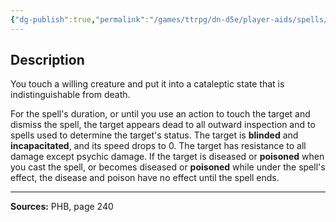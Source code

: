 ```yaml
---
{"dg-publish":true,"permalink":"/games/ttrpg/dn-d5e/player-aids/spells/level-3/feign-death/","tags":["TTRPG/DND/5e","verbal","somatic","material","ritual","Spell"],"noteIcon":""}
---
```



## Description
You touch a willing creature and put it into a cataleptic state that is indistinguishable from death.

For the spell's duration, or until you use an action to touch the target and dismiss the spell, the target appears dead to all outward inspection and to spells used to determine the target's status.
The target is **blinded** and **incapacitated**, and its speed drops to 0.
The target has resistance to all damage except psychic damage.
If the target is diseased or **poisoned** when you cast the spell, or becomes diseased or **poisoned** while under the spell's effect, the disease and poison have no effect until the spell ends.

---

**Sources:** PHB, page 240

